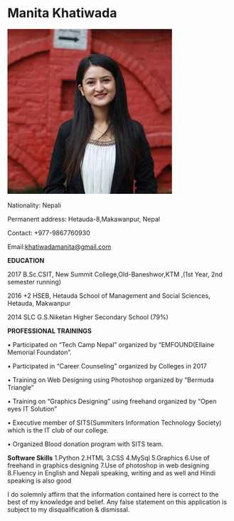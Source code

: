 Manita Khatiwada
==============
![Image](https://raw.githubusercontent.com/ManitaKhatiwada/ManitaKhatiwada.github.io/master/photo.jpg)



Nationality: Nepali

Permanent address: Hetauda-8,Makawanpur, Nepal

Contact: +977-9867760930

Email:khatiwadamanita@gmail.com



**EDUCATION**

2017           B.Sc.CSIT, New Summit College,Old-Baneshwor,KTM
,(1st Year, 2nd semester running)

2016	+2 HSEB, Hetauda School of Management and Social Sciences, Hetauda, 
Makwanpur 

2014           SLC G.S.Niketan Higher Secondary School (79%) 


**PROFESSIONAL TRAININGS** 


•	Participated on “Tech Camp Nepal” organized by “EMFOUND(Ellaine Memorial Foundaton”.

•	Participated in “Career Counseling” organized by Colleges in 2017

•	Training on Web Designing using Photoshop organized by “Bermuda Triangle”

•	Training on “Graphics Designing” using freehand organized by “Open eyes IT Solution”

•	Executive member of SITS(Summiters Information Technology Society) which is the IT club of our college.

•	Organized Blood donation program with SITS team. 




**Software Skills**
1.Python
2.HTML
3.CSS
4.MySql
5.Graphics
6.Use of freehand in graphics designing
7.Use of photoshop in web designing
8.Fluency in English and Nepali speaking, writing and as well and Hindi speaking is also good


I do solemnly affirm that the information contained here is correct to the best of my knowledge and belief. Any false statement on this application is subject to my disqualification & dismissal. 





